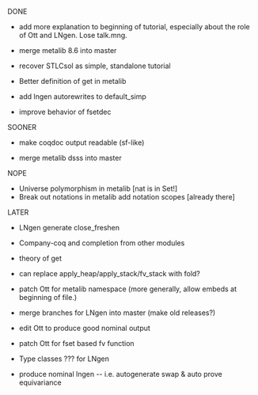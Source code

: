 DONE
* add more explanation to beginning of tutorial, especially about the role of
  Ott and LNgen. Lose talk.mng.

* merge metalib 8.6 into master
* recover STLCsol as simple, standalone tutorial
* Better definition of get in metalib
* add lngen autorewrites to default_simp

* improve  behavior of fsetdec

SOONER
* make coqdoc output readable (sf-like)

* merge metalib dsss into master




NOPE
* Universe polymorphism in metalib [nat is in Set!]
* Break out notations in metalib  add notation scopes [already there]


LATER

* LNgen generate close_freshen

* Company-coq and completion from other modules

* theory of get

* can replace apply_heap/apply_stack/fv_stack with fold?

* patch Ott for metalib namespace (more generally, allow embeds at beginning
  of file.)

* merge branches for LNgen into master (make old releases?)

* edit Ott to produce good nominal output

* patch Ott for fset based fv function

* Type classes ??? for LNgen

* produce nominal lngen -- i.e. autogenerate swap & auto prove equivariance
